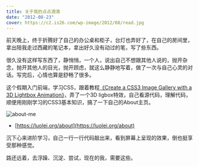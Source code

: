 ```yaml
---
title: 关于我的点点滴滴
date: "2012-08-23"
cover: https://c2.is26.com/wp-image/2012/08/read.jpg
---
```


前天晚上，终于折腾好了自己的办公桌和柜子，台灯也弄好了，在自己的房间里，拿出陪我走过西藏的笔记本，拿出好久没有动过的笔，写了些东西。

很久没有这样写东西了，静悄悄，一个人，说出自己不想跟其他人说的，抛开杂念，抛开其他人的目光，抛开顾虑，就这么静静地写着，做了一次与自己心灵的对话。写完后，心情也算是舒畅了很多。

这个假期入门前端，学习CSS，跟着教程[《Create a CSS3 Image Gallery with a 3D Lightbox Animation》](https://inspectelement.com/tutorials/create-a-css3-image-gallery-with-a-3d-lightbox-animation/)，弄了一个3D ligbox特效，自己看源代码，理解代码，顺便用刚刚学习的CSS3基本知识，搞了一下自己的About主页。

![about-me](https://c2.is26.com/wp-image/2012/08/about-me.jpg)

- [https://luolei.org/about](https://luolei.org/about)

沉下心来进阶学习，自己一行一行代码敲出来，看到屏幕上呈现的效果，倒也挺享受那种感觉。

路还远着，去浮躁、沉淀、尝试，现在的我，需要这些。
